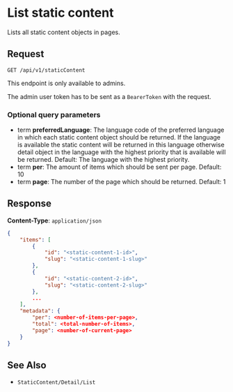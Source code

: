 # List static content

Lists all static content objects in pages.

## Request

    GET /api/v1/staticContent

This endpoint is only available to admins.

The admin user token has to be sent as a `BearerToken` with the request.

### Optional query parameters

- term **preferredLanguage**: The language code of the preferred language in which each static content object should be returned. If the language is available the static content will be returned in this language otherwise detail object in the language with the highest priority that is available will be returned. Default: The language with the highest priority.
- term **per**: The amount of items which should be sent per page. Default: 10
- term **page**: The number of the page which should be returned. Default: 1

## Response

**Content-Type**: `application/json`

```json
{
    "items": [
        {
            "id": "<static-content-1-id>",
            "slug": "<static-content-1-slug>"
        },
        {
            "id": "<static-content-2-id>",
            "slug": "<static-content-2-slug>"
        },
        ...
    ],
    "metadata": {
        "per": <number-of-items-per-page>,
        "total": <total-number-of-items>,
        "page": <number-of-current-page>
    }
}
```

## See Also

* ``StaticContent/Detail/List``
